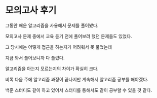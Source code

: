 # 모의고사 후기

그동안 배운 알고리즘을 사용해서 문제를 풀어봤다.

모의고사 문제 중에서 교육 듣기 전에 풀어보려 했던 문제들도 있었다.

그 당시에는 어떻게 접근을 하는지가 어려워서 못 풀었는데

지금 와서 풀어보니까 다 풀렸다.

알고리즘을 아는지 모르는지의 차이가 확실히 크다.

비록 다음 주에 알고리즘 과정이 끝나지만 계속해서 알고리즘 공부를 해야겠다.

백준 스터디도 같이 하고 있어서 스터디를 통해서도 같이 공부할 수 있을 것 같다.